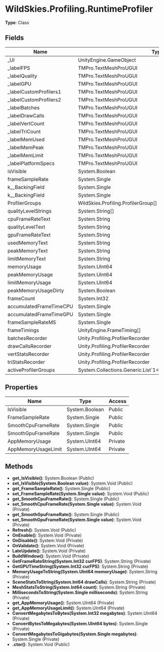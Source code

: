 ﻿# WildSkies.Profiling.RuntimeProfiler

**Type**: Class

## Fields

| Name | Type | Access |
|------|------|--------|
| _UI | UnityEngine.GameObject | Private |
| _labelFPS | TMPro.TextMeshProUGUI | Private |
| _labelQuality | TMPro.TextMeshProUGUI | Private |
| _labelGPU | TMPro.TextMeshProUGUI | Private |
| _labelCustomProfilers1 | TMPro.TextMeshProUGUI | Private |
| _labelCustomProfilers2 | TMPro.TextMeshProUGUI | Private |
| _labelBatches | TMPro.TextMeshProUGUI | Private |
| _labelDrawCalls | TMPro.TextMeshProUGUI | Private |
| _labelVertCount | TMPro.TextMeshProUGUI | Private |
| _labelTriCount | TMPro.TextMeshProUGUI | Private |
| _labelMemUsed | TMPro.TextMeshProUGUI | Private |
| _labelMemPeak | TMPro.TextMeshProUGUI | Private |
| _labelMemLimit | TMPro.TextMeshProUGUI | Private |
| _labelPlatformSpecs | TMPro.TextMeshProUGUI | Private |
| isVisible | System.Boolean | Private |
| frameSampleRate | System.Single | Private |
| <SmoothCpuFrameRate>k__BackingField | System.Single | Private |
| <SmoothGpuFrameRate>k__BackingField | System.Single | Private |
| ProfilerGroups | WildSkies.Profiling.ProfilerGroup[] | Private |
| qualityLevelStrings | System.String[] | Private |
| cpuFrameRateText | System.String | Private |
| qualityLevelText | System.String | Private |
| gpuFrameRateText | System.String | Private |
| usedMemoryText | System.String | Private |
| peakMemoryText | System.String | Private |
| limitMemoryText | System.String | Private |
| memoryUsage | System.UInt64 | Private |
| peakMemoryUsage | System.UInt64 | Private |
| limitMemoryUsage | System.UInt64 | Private |
| peakMemoryUsageDirty | System.Boolean | Private |
| frameCount | System.Int32 | Private |
| accumulatedFrameTimeCPU | System.Single | Private |
| accumulatedFrameTimeGPU | System.Single | Private |
| frameSampleRateMS | System.Single | Private |
| frameTimings | UnityEngine.FrameTiming[] | Private |
| batchesRecorder | Unity.Profiling.ProfilerRecorder | Private |
| drawCallsRecorder | Unity.Profiling.ProfilerRecorder | Private |
| vertStatsRecorder | Unity.Profiling.ProfilerRecorder | Private |
| triStatsRecorder | Unity.Profiling.ProfilerRecorder | Private |
| activeProfilerGroups | System.Collections.Generic.List`1<WildSkies.Profiling.ProfilerGroup> | Private |

## Properties

| Name | Type | Access |
|------|------|--------|
| IsVisible | System.Boolean | Public |
| FrameSampleRate | System.Single | Public |
| SmoothCpuFrameRate | System.Single | Public |
| SmoothGpuFrameRate | System.Single | Public |
| AppMemoryUsage | System.UInt64 | Private |
| AppMemoryUsageLimit | System.UInt64 | Private |

## Methods

- **get_IsVisible()**: System.Boolean (Public)
- **set_IsVisible(System.Boolean value)**: System.Void (Public)
- **get_FrameSampleRate()**: System.Single (Public)
- **set_FrameSampleRate(System.Single value)**: System.Void (Public)
- **get_SmoothCpuFrameRate()**: System.Single (Public)
- **set_SmoothCpuFrameRate(System.Single value)**: System.Void (Private)
- **get_SmoothGpuFrameRate()**: System.Single (Public)
- **set_SmoothGpuFrameRate(System.Single value)**: System.Void (Private)
- **Refresh()**: System.Void (Public)
- **OnEnable()**: System.Void (Private)
- **OnDisable()**: System.Void (Private)
- **OnValidate()**: System.Void (Private)
- **LateUpdate()**: System.Void (Private)
- **BuildWindow()**: System.Void (Private)
- **GetFrameRateString(System.Int32 curFPS)**: System.String (Private)
- **GetGPUTimeString(System.Int32 curFPS)**: System.String (Private)
- **MemoryUsageToString(System.UInt64 memoryUsage)**: System.String (Private)
- **SceneStatsToString(System.Int64 drawCalls)**: System.String (Private)
- **MeshStatsToString(System.Int64 count)**: System.String (Private)
- **MillisecondsToString(System.Single milliseconds)**: System.String (Private)
- **get_AppMemoryUsage()**: System.UInt64 (Private)
- **get_AppMemoryUsageLimit()**: System.UInt64 (Private)
- **ConvertMegabytesToBytes(System.Int32 megabytes)**: System.UInt64 (Private)
- **ConvertBytesToMegabytes(System.UInt64 bytes)**: System.Single (Private)
- **ConvertMegabytesToGigabytes(System.Single megabytes)**: System.Single (Private)
- **.ctor()**: System.Void (Public)

